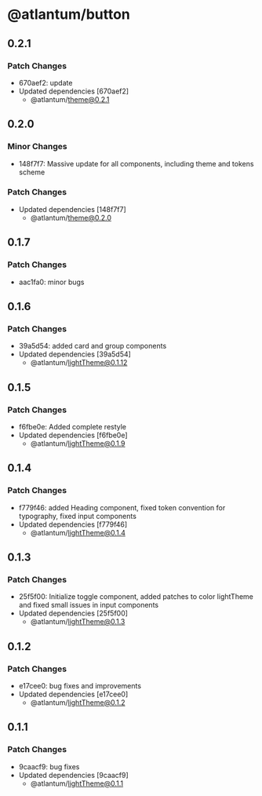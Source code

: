 # @atlantum/button

## 0.2.1

### Patch Changes

-   670aef2: update
-   Updated dependencies [670aef2]
    -   @atlantum/theme@0.2.1

## 0.2.0

### Minor Changes

-   148f7f7: Massive update for all components, including theme and tokens scheme

### Patch Changes

-   Updated dependencies [148f7f7]
    -   @atlantum/theme@0.2.0

## 0.1.7

### Patch Changes

-   aac1fa0: minor bugs

## 0.1.6

### Patch Changes

-   39a5d54: added card and group components
-   Updated dependencies [39a5d54]
    -   @atlantum/lightTheme@0.1.12

## 0.1.5

### Patch Changes

-   f6fbe0e: Added complete restyle
-   Updated dependencies [f6fbe0e]
    -   @atlantum/lightTheme@0.1.9

## 0.1.4

### Patch Changes

-   f779f46: added Heading component, fixed token convention for typography, fixed input components
-   Updated dependencies [f779f46]
    -   @atlantum/lightTheme@0.1.4

## 0.1.3

### Patch Changes

-   25f5f00: Initialize toggle component, added patches to color lightTheme and fixed small issues in input components
-   Updated dependencies [25f5f00]
    -   @atlantum/lightTheme@0.1.3

## 0.1.2

### Patch Changes

-   e17cee0: bug fixes and improvements
-   Updated dependencies [e17cee0]
    -   @atlantum/lightTheme@0.1.2

## 0.1.1

### Patch Changes

-   9caacf9: bug fixes
-   Updated dependencies [9caacf9]
    -   @atlantum/lightTheme@0.1.1

